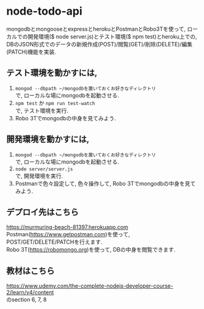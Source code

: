 # node-todo-api
mongodbとmongooseとexpressとherokuとPostmanとRobo3Tを使って, ローカルでの開発環境($ node server.js)とテスト環境($ npm test)とheroku上での, DBのJSON形式でのデータの新規作成(POST)/閲覧(GET)/削除(DELETE)/編集(PATCH)機能を実装.

## テスト環境を動かすには,
1. `mongod --dbpath ~/mongodbを置いておくお好きなディレクトリ`  
で, ローカルな場にmongodbを起動させる.
2. `npm test` か `npm run test-watch`  
で, テスト環境を実行.
3. Robo 3Tでmongodbの中身を見てみよう.

## 開発環境を動かすには,
1. `mongod --dbpath ~/mongodbを置いておくお好きなディレクトリ`  
で, ローカルな場にmongodbを起動させる.
2. `node server/server.js`  
で, 開発環境を実行.
3. Postmanで色々設定して, 色々操作して, Robo 3Tでmongodbの中身を見てみよう.

## デプロイ先はこちら
https://murmuring-beach-81397.herokuapp.com  
Postman(https://www.getpostman.com)を使って, POST/GET/DELETE/PATCHを行えます.  
Robo 3T(https://robomongo.org)を使って, DBの中身を閲覧できます.

## 教材はこちら
https://www.udemy.com/the-complete-nodejs-developer-course-2/learn/v4/content  
のsection 6, 7, 8
